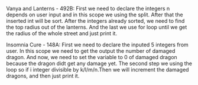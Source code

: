 Vanya and Lanterns - 492B:
First we need to declare the integers n depends on user input and in this scope we using the split. After that the inserted int will be sort. After the integers already sorted, we need to find the top radius out of the lanterns. And the last we use for loop until we get the radius of the whole street and just print it. 

Insomnia Cure - 148A:
First we need to declare the inputed 5 integers from user. In this scope we need to get the output the number of damaged dragon. And now, we need to set the variable to 0 of damaged dragon because the dragon didt get any damage yet. The second step we using the loop so if i integer divisible by k/l/m/n.Then we will increment the damaged dragons, and then just print it.
